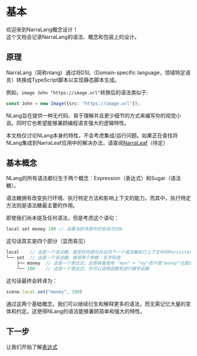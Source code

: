 # 基本

欢迎来到NarraLang概念设计！  
这个文档会记录NarraLang的语法、概念和包装上的设计。

## 原理

NarraLang（简称nlang）通过将DSL（Domain-specific language，领域特定语言）转换成TypeScript脚本以实现静态脚本生成。

例如，`image John "https://image.url"`转换后的语法类似于:  
```typescript
const John = new Image({src: "https://image.url"});
```

NLang旨在提供一种无代码、易于理解并且更少细节的方式来编写你的视觉小说。同时它也希望能够兼顾编程语言强大的逻辑特性。

本文档仅讨论NLang本身的特性，不会考虑集成/运行问题。如果正在查找将NLang集成到NarraLeaf应用中的解决办法，请查阅[NarraLeaf](https://github.com/NarraLeaf/NarraLeaf)（待定）

## 基本概念

NLang的所有语法都衍生于两个概念：Expression（表达式）和Sugar（语法糖）。

语法糖拥有改变执行环境、执行特定方法和影响上下文的能力。而其中，执行特定方法则是语法糖最主要的作用。

即使我们尚未提及任何语法，但是考虑这个语句：  
```java
local set money 100 // 设置当前场景中的金钱为100
```

这句话其实是四个部分（显而易见）  
```java
local    // 这是一个语法糖，接受任何语句并且将下一个语法糖执行上下文中的Persistent绑定到场景的本地储存中
└── set  // 这是一个语法糖，接受两个参数：名字和值
    ├── money  // 这是一个表达式，这意味着使用 "mon" + "ey"而不是"money"也是成立的
    └── 100    // 这是一个表达式，你可以调用函数和进行数学运算
```

这句话最终会转译为：  
```typescript
scene.local.set("money", 100)
```

通过这两个基础概念，我们可以继续衍生和解释更多的语法，而无需记忆大量的变体和约定。这使得NLang的语法能够兼顾简单和强大的特性。

## 下一步

让我们开始了解[表达式](./1.%20概念/1.%20表达式.md)

